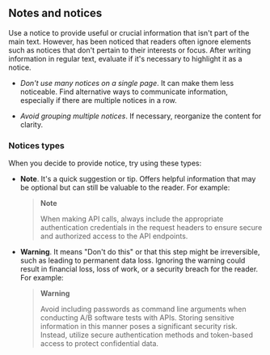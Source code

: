 ## Notes and notices

Use a notice to provide useful or crucial information that isn't part of the main text. However, has been noticed that readers often ignore elements such as notices that don't pertain to their interests or focus. After writing information in regular text, evaluate if it's necessary to highlight it as a notice.

- *Don't use many notices on a single page*. It can make them less noticeable. Find alternative ways to communicate information, especially if there are multiple notices in a row.

- *Avoid grouping multiple notices*. If necessary, reorganize the content for clarity.

### Notices types

When you decide to provide notice, try using these types:

- **Note**. It's a quick suggestion or tip. Offers helpful information that may be optional but can still be valuable to the reader. For example:

  > **Note**
  >
  > When making API calls, always include the appropriate authentication credentials in the request headers to ensure secure and authorized access to the API endpoints.

- **Warning**. It means "Don't do this" or that this step might be irreversible, such as leading to permanent data loss. Ignoring the warning could result in financial loss, loss of work, or a security breach for the reader. For example:

  > **Warning**
  >
  > Avoid including passwords as command line arguments when conducting A/B software tests with APIs. Storing sensitive information in this manner poses a significant security risk. Instead, utilize secure authentication methods and token-based access to protect confidential data.